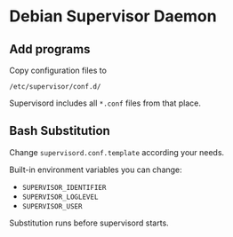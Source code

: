 # Debian Supervisor Daemon

## Add programs

Copy configuration files to

``/etc/supervisor/conf.d/``

Supervisord includes all ``*.conf`` files from that place.

## Bash Substitution

Change ``supervisord.conf.template`` according your needs.

Built-in environment variables you can change:

* ``SUPERVISOR_IDENTIFIER``
* ``SUPERVISOR_LOGLEVEL``
* ``SUPERVISOR_USER``

Substitution runs before supervisord starts.
